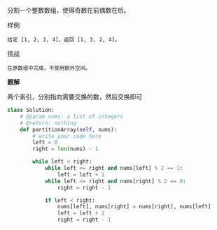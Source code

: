 分割一个整数数组，使得奇数在前偶数在后。

样例

    给定 [1, 2, 3, 4]，返回 [1, 3, 2, 4]。

挑战

    在原数组中完成，不使用额外空间。

**题解**

两个索引，分别指向需要交换的数，然后交换即可

```python
class Solution:
    # @param nums: a list of integers
    # @return: nothing
    def partitionArray(self, nums):
        # write your code here
        left = 0
        right = len(nums) - 1

        while left < right:
            while left <= right and nums[left] % 2 == 1:
                left = left + 1
            while left <= right and nums[right] % 2 == 0:
                right = right - 1

            if left < right:
                nums[left], nums[right] = nums[right], nums[left]
                left = left + 1
                right = right - 1

```